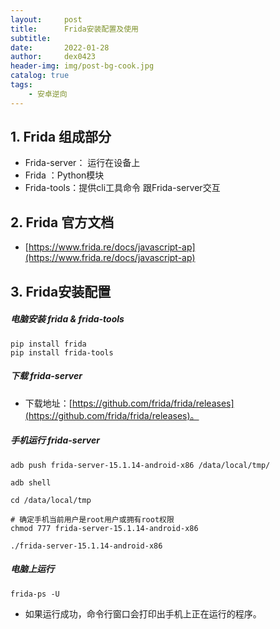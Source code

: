 ```yaml
---
layout:     post
title:      Frida安装配置及使用
subtitle:   
date:       2022-01-28
author:     dex0423
header-img: img/post-bg-cook.jpg
catalog: true
tags:
    - 安卓逆向
---
```




## 1. Frida 组成部分

- Frida-server： 运行在设备上
- Frida ：Python模块
- Frida-tools：提供cli工具命令 跟Frida-server交互

## 2. Frida 官方文档

- [https://www.frida.re/docs/javascript-ap](https://www.frida.re/docs/javascript-ap)

## 3. Frida安装配置

##### 电脑安装 frida & frida-tools

```
pip install frida
pip install frida-tools
```

##### 下载 frida-server
- 下载地址：[https://github.com/frida/frida/releases](https://github.com/frida/frida/releases)。

##### 手机运行 frida-server

```
adb push frida-server-15.1.14-android-x86 /data/local/tmp/

adb shell

cd /data/local/tmp

# 确定手机当前用户是root用户或拥有root权限
chmod 777 frida-server-15.1.14-android-x86

./frida-server-15.1.14-android-x86

```

##### 电脑上运行

```
frida-ps -U
```

- 如果运行成功，命令行窗口会打印出手机上正在运行的程序。



